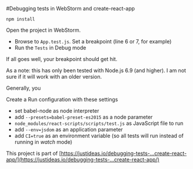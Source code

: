 #Debugging tests in WebStorm and create-react-app

`npm install`

Open the project in WebStorm.
* Browse to `App.test.js`. Set a breakpoint (line 6 or 7, for example)
* Run the `Tests` in Debug mode

If all goes well, your breakpoint should get hit.

As a note: this has only been tested with Node.js 6.9 (and higher). I am not sure if it will work with an older version.

Generally, you

Create a Run configuration with these settings
* set babel-node as node interpreter
* add `--presets=babel-preset-es2015` as a node parameter
* `node_modules/react-scripts/scripts/test.js` as JavaScript file to run
* add `--env=jsdom` as an application parameter
* add `CI=true` as an environment variable (so all tests will run instead of running in <em>watch</em> mode)

This project is part of [https://justideas.io/debugging-tests-…create-react-app/](https://justideas.io/debugging-tests-…create-react-app/)
